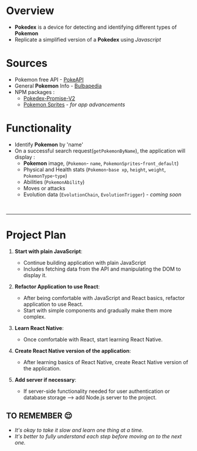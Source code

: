 # Overview
- **Pokedex** is a device for detecting and identifying different types of **Pokemon**
- Replicate a simplified version of a **Pokedex** using *Javascript*

# Sources
- Pokemon free API - [PokeAPI](https://pokeapi.co/docs/v2) 
- General **Pokemon** Info - [Bulbapedia](http://bulbapedia.bulbagarden.net/wiki/Pokedex)
- NPM packages :
    - [Pokedex-Promise-V2](https://github.com/PokeAPI/pokedex-promise-v2)
    - [Pokemon Sprites](https://github.com/PokeAPI/sprites#sprites) - *for app advancements*


# Functionality
- Identify **Pokemon** by 'name'
- On a successful search request(`getPokemonByName`), the application will display :
    - **Pokemon** image, (`Pokemon`- `name`, `PokemonSprites`-`front_default`)
    - Physical and Health stats (`Pokemon`-`base xp`, `height`, `weight`, `PokemonType`-`type`) 
    - Abilities (`PokemonAbility`)
    - Moves or attacks
    - Evolution data (`EvolutionChain`, `EvolutionTrigger`) - *coming soon*

<br>
<hr>

# Project Plan
1. **Start with plain JavaScript**: 
    - Continue building application with plain JavaScript 
    - Includes fetching data from the API and manipulating the DOM to display it.

2. **Refactor Application to use React**: 
    - After being comfortable with JavaScript and React basics, refactor application to use React.
    - Start with simple components and gradually make them more complex.

3. **Learn React Native**: 
    - Once comfortable with React, start learning React Native. 

4. **Create React Native version of the application**: 
    - After learning basics of React Native, create React Native version of the application.

5. **Add server if necessary**: 
    - If server-side functionality needed for user authentication or database storage --> add Node.js server to the project.

## TO REMEMBER 😌 	
- _It's okay to take it slow and learn one thing at a time._ 
- _It's better to fully understand each step before moving on to the next one._ 

